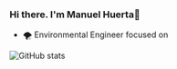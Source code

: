 ### Hi there. I'm Manuel Huerta👋

- 🌪 Environmental Engineer focused on 



<!--
**maniconaji/maniconaji** is a ✨ _special_ ✨ repository because its `README.md` (this file) appears on your GitHub profile.

Here are some ideas to get you started:

- 🔭 I’m currently working on ...
- 👯 I’m looking to collaborate on ...
- 🤔 I’m looking for help with ...
- 💬 Ask me about ...
- 📫 How to reach me: ...
- 😄 Pronouns: ...
- 
-->


![GitHub stats](https://github-readme-stats.vercel.app/api?username=maniconaji&show_icons=true&theme=gruvbox&count_private=true&show_owner=True)  